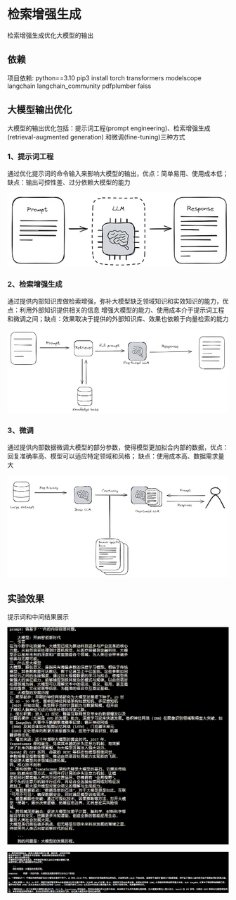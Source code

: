 # 检索增强生成

检索增强生成优化大模型的输出

## 依赖

项目依赖:
python==3.10
pip3 install torch transformers modelscope langchain langchain_community pdfplumber faiss

## 大模型输出优化

大模型的输出优化包括：提示词工程(prompt engineering)、检索增强生成(retrieval-augmented generation)
和微调(fine-tuning)三种方式

### 1、提示词工程
通过优化提示词的命令输入来影响大模型的输出，优点：简单易用、使用成本低；
缺点：输出可控性差、过分依赖大模型的能力

![img.png](prompt.jpg)

### 2、检索增强生成
通过提供内部知识库做检索增强，弥补大模型缺乏领域知识和实效知识的能力，优点：利用外部知识提供相关的信息
增强大模型的能力、使用成本介于提示词工程和微调之间；缺点：效果取决于提供的外部知识库、效果也依赖于向量检索的能力

![img.png](rag.jpg)

### 3、微调
通过提供内部数据微调大模型的部分参数，使得模型更加拟合内部的数据，优点：回复准确率高、模型可以适应特定领域和风格；
缺点：使用成本高、数据需求量大

![img.png](fine_tuning.jpg)

## 实验效果

提示词和中间结果展示

![img.png](experiment1.jpg)

![img.png](experiment2.jpg)

